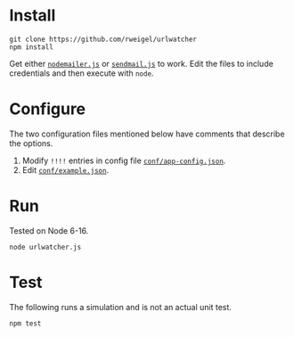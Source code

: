 # Install

```
git clone https://github.com/rweigel/urlwatcher
npm install
```

Get either [`nodemailer.js`](test/email/nodemailer.js) or [`sendmail.js`](test/email/sendmail.js) to work. Edit the files to include credentials and then execute with `node`. 

# Configure

The two configuration files mentioned below have comments that describe the options.

1. Modify `!!!!` entries in config file [`conf/app-config.json`](conf/app-config.json).
2. Edit [`conf/example.json`](conf/example.json).

# Run

Tested on Node 6-16.

```
node urlwatcher.js
```

# Test

The following runs a simulation and is not an actual unit test.

```
npm test
```
